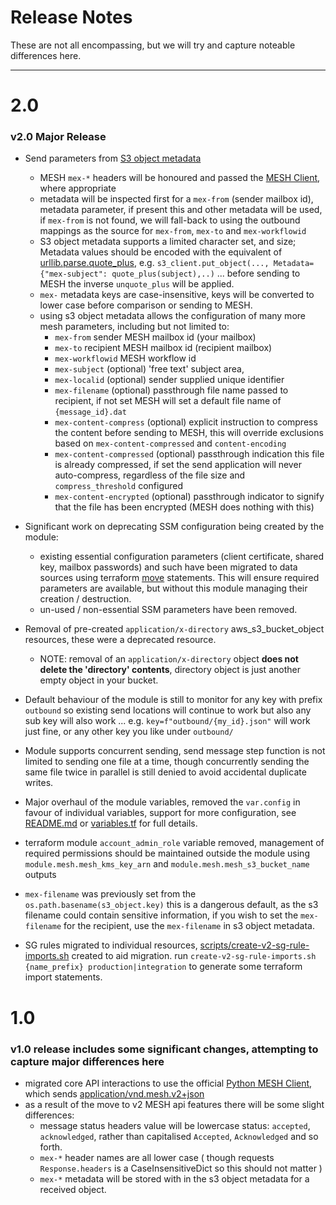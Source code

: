 Release Notes
=============

These are not all encompassing, but we will try and capture noteable differences here.

----
# 2.0
### v2.0 Major Release
* Send parameters from [S3 object metadata](https://docs.aws.amazon.com/AmazonS3/latest/userguide/UsingMetadata.html)
  * MESH `mex-*` headers will be honoured and passed the [MESH Client](https://github.com/NHSDigital/mesh-client), where appropriate  
  * metadata will be inspected first for a `mex-from` (sender mailbox id), metadata parameter, if present this and other metadata will be used, if `mex-from` is not found, we will fall-back to using the outbound mappings as the source for `mex-from`, `mex-to` and `mex-workflowid`
  * S3 object metadata supports a limited character set, and size; Metadata values should be encoded with the equivalent of [urllib.parse.quote_plus](https://docs.python.org/3/library/urllib.parse.html), e.g.  `s3_client.put_object(..., Metadata={"mex-subject": quote_plus(subject),..)` ... before sending to MESH the inverse `unquote_plus` will be applied.
  * `mex-` metadata keys are case-insensitive, keys will be converted to lower case before comparison or sending to MESH.
  * using s3 object metadata allows the configuration of many more mesh parameters, including but not limited to:
    * `mex-from` sender MESH mailbox id (your mailbox)
    * `mex-to` recipient MESH mailbox id (recipient mailbox)
    * `mex-workflowid` MESH workflow id
    * `mex-subject` (optional) 'free text' subject area,  
    * `mex-localid` (optional) sender supplied unique identifier
    * `mex-filename` (optional) passthrough file name passed to recipient, if not set MESH will set a default file name of `{message_id}.dat`
    * `mex-content-compress` (optional) explicit instruction to compress the content before sending to MESH, this will override exclusions based on `mex-content-compressed` and `content-encoding`
    * `mex-content-compressed` (optional) passthrough indication this file is already compressed, if set the send application will never auto-compress, regardless of the file size and `compress_threshold` configured
    * `mex-content-encrypted` (optional) passthrough indicator to signify that the file has been encrypted (MESH does nothing with this)
  
* Significant work on deprecating SSM configuration being created by the module:
  * existing essential configuration parameters (client certificate, shared key,  mailbox passwords) and such have been migrated to data sources using terraform [move](https://developer.hashicorp.com/terraform/language/modules/develop/refactoring) statements. This will ensure required parameters are available, but without this module managing their creation / destruction.
  * un-used / non-essential SSM parameters have been removed.
* Removal of pre-created `application/x-directory` aws_s3_bucket_object resources, these were a deprecated resource.
  * NOTE: removal of an `application/x-directory` object **does not delete the 'directory' contents**, directory object is just another empty object in your bucket.
* Default behaviour of the module is still to monitor for any key with prefix `outbound` so existing send locations will continue to work but also any sub key will also work ... e.g.  `key=f"outbound/{my_id}.json"` will work just fine, or any other key you like under `outbound/`
* Module supports concurrent sending, send message step function is not limited to sending one file at a time, though concurrently sending the same file twice in parallel is still denied to avoid accidental duplicate writes.
* Major overhaul of the module variables, removed the `var.config` in favour of individual variables, support for more configuration, see [README.md](README.md) or [variables.tf](module/variables.tf) for full details.
* terraform module `account_admin_role` variable removed, management of required permissions should be maintained outside the module using `module.mesh.mesh_kms_key_arn` and `module.mesh.mesh_s3_bucket_name` outputs
* `mex-filename` was previously set from the `os.path.basename(s3_object.key)` this is a dangerous default, as the s3 filename could contain sensitive information, if you wish to set the `mex-filename` for the recipient, use the `mex-filename` in s3 object metadata.
* SG rules migrated to individual resources, [scripts/create-v2-sg-rule-imports.sh](scripts/create-v2-sg-rule-imports.sh) created to aid migration.  run `create-v2-sg-rule-imports.sh {name_prefix} production|integration` to generate some terraform import statements.


# 1.0
### v1.0 release includes some significant changes, attempting to capture major differences here
* migrated core API interactions to use the official [Python MESH Client](https://github.com/NHSDigital/mesh-client), which sends [application/vnd.mesh.v2+json](https://digital.nhs.uk/developer/api-catalogue/message-exchange-for-social-care-and-health-api)
* as a result of the move to v2 MESH api features there will be some slight differences:
  * message status headers value will be lowercase status: `accepted`, `acknowledged`, rather than capitalised `Accepted`, `Acknowledged` and so forth.
  * `mex-*` header names are all lower case  ( though requests `Response.headers` is a CaseInsensitiveDict so this should not matter )
  * `mex-*` metadata will be stored with in the s3 object metadata for a received object.
